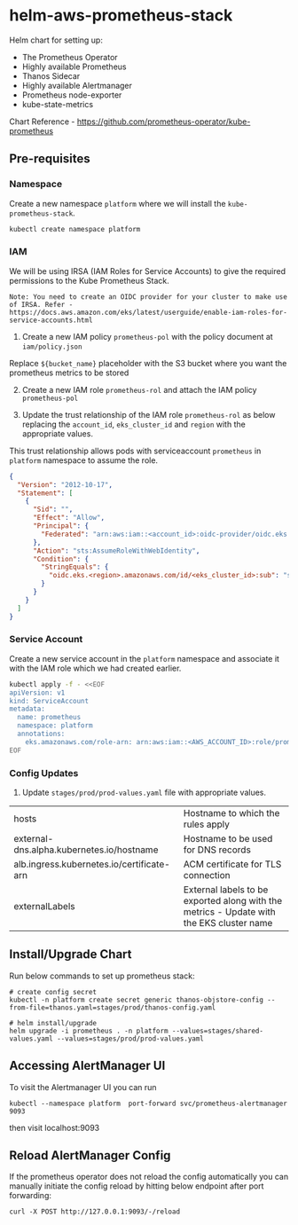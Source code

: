 # helm-aws-prometheus-stack

Helm chart for setting up:
- The Prometheus Operator
- Highly available Prometheus
- Thanos Sidecar
- Highly available Alertmanager
- Prometheus node-exporter
- kube-state-metrics

Chart Reference - https://github.com/prometheus-operator/kube-prometheus

## Pre-requisites

### Namespace

Create a new namespace `platform` where we will install the `kube-prometheus-stack`.

```bash
kubectl create namespace platform
```

### IAM

We will be using IRSA (IAM Roles for Service Accounts) to give the required permissions to the Kube Prometheus Stack.

`Note: You need to create an OIDC provider for your cluster to make use of IRSA. Refer - https://docs.aws.amazon.com/eks/latest/userguide/enable-iam-roles-for-service-accounts.html`

1. Create a new IAM policy `prometheus-pol` with the policy document at `iam/policy.json`

Replace `${bucket_name}` placeholder with the S3 bucket where you want the prometheus metrics to be stored

2. Create a new IAM role `prometheus-rol` and attach the IAM policy `prometheus-pol`

3. Update the trust relationship of the IAM role `prometheus-rol` as below replacing the `account_id`, `eks_cluster_id` and `region` with the appropriate values.

This trust relationship allows pods with serviceaccount `prometheus` in `platform` namespace to assume the role.

```json
{
  "Version": "2012-10-17",
  "Statement": [
    {
      "Sid": "",
      "Effect": "Allow",
      "Principal": {
        "Federated": "arn:aws:iam::<account_id>:oidc-provider/oidc.eks.us-east-1.amazonaws.com/id/<eks_cluster_id>"
      },
      "Action": "sts:AssumeRoleWithWebIdentity",
      "Condition": {
        "StringEquals": {
          "oidc.eks.<region>.amazonaws.com/id/<eks_cluster_id>:sub": "system:serviceaccount:platform:prometheus"
        }
      }
    }
  ]
}
```

### Service Account

Create a new service account in the `platform` namespace and associate it with the IAM role which we had created earlier.

```bash
kubectl apply -f - <<EOF
apiVersion: v1
kind: ServiceAccount
metadata:
  name: prometheus
  namespace: platform
  annotations:
    eks.amazonaws.com/role-arn: arn:aws:iam::<AWS_ACCOUNT_ID>:role/prometheus-rol
EOF
```

### Config Updates

1. Update `stages/prod/prod-values.yaml` file with appropriate values.

| | |
|--|--|
|hosts |Hostname to which the rules apply  |
|external-dns.alpha.kubernetes.io/hostname |Hostname to be used for DNS records |
|alb.ingress.kubernetes.io/certificate-arn |ACM certificate for TLS connection |
|externalLabels |External labels to be exported along with the metrics - Update with the EKS cluster name |

## Install/Upgrade Chart

Run below commands to set up prometheus stack:

```
# create config secret
kubectl -n platform create secret generic thanos-objstore-config --from-file=thanos.yaml=stages/prod/thanos-config.yaml

# helm install/upgrade
helm upgrade -i prometheus . -n platform --values=stages/shared-values.yaml --values=stages/prod/prod-values.yaml
```

## Accessing AlertManager UI

To visit the Alertmanager UI you can run

```
kubectl --namespace platform  port-forward svc/prometheus-alertmanager 9093
```

then visit localhost:9093

## Reload AlertManager Config

If the prometheus operator does not reload the config automatically you can manually initiate the config reload by hitting below endpoint after port forwarding:

```
curl -X POST http://127.0.0.1:9093/-/reload
```

